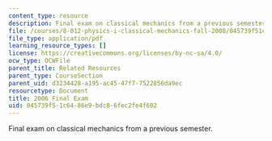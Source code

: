 ```yaml
---
content_type: resource
description: Final exam on classical mechanics from a previous semester.
file: /courses/8-012-physics-i-classical-mechanics-fall-2008/045739f51c6486e9bdc86fec2fe4f602_2006_final.pdf
file_type: application/pdf
learning_resource_types: []
license: https://creativecommons.org/licenses/by-nc-sa/4.0/
ocw_type: OCWFile
parent_title: Related Resources
parent_type: CourseSection
parent_uid: d3234428-a195-ac45-47f7-7522856da9ec
resourcetype: Document
title: 2006 Final Exam
uid: 045739f5-1c64-86e9-bdc8-6fec2fe4f602
---
```

Final exam on classical mechanics from a previous semester.
